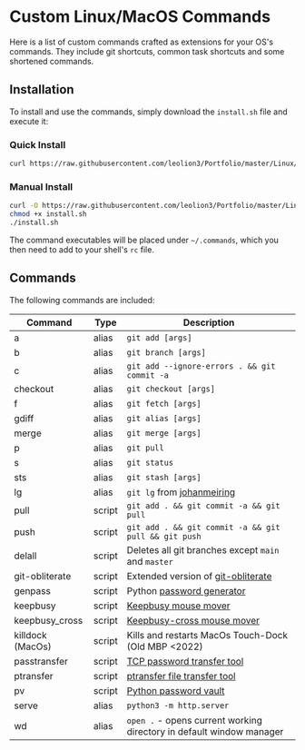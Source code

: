 # Custom Linux/MacOS Commands

Here is a list of custom commands crafted as extensions for your OS's commands. They include git shortcuts, common task shortcuts and some shortened commands.

## Installation

To install and use the commands, simply download the `install.sh` file and execute it:

### Quick Install

```bash
curl https://raw.githubusercontent.com/leolion3/Portfolio/master/Linux/CustomCommands/install.sh | /bin/bash
```

### Manual Install

```bash
curl -O https://raw.githubusercontent.com/leolion3/Portfolio/master/Linux/CustomCommands/install.sh
chmod +x install.sh
./install.sh
```

The command executables will be placed under `~/.commands`, which you then need to add to your shell's `rc` file.

## Commands

The following commands are included:

| Command          | Type    | Description                                                                           |
| ---------------- | ------- | ------------------------------------------------------------------------------------- |
| a                | alias   | `git add [args]`                                                                      |
| b                | alias   | `git branch [args]`                                                                   |
| c                | alias   | `git add --ignore-errors . && git commit -a`                                          |
| checkout         | alias   | `git checkout [args]`                                                                 |
| f                | alias   | `git fetch [args]`                                                                    |
| gdiff            | alias   | `git alias [args]`                                                                    |
| merge            | alias   | `git merge [args]`                                                                    |
| p                | alias   | `git pull`                                                                            |
| s                | alias   | `git status`                                                                          |
| sts              | alias   | `git stash [args]`                                                                    |
| lg               | alias   | `git lg` from [johanmeiring](https://gist.github.com/johanmeiring/3002458)            |
| pull             | script  | `git add . && git commit -a && git pull`                                              |
| push             | script  | `git add . && git commit -a && git pull && git push`                                  |
| delall           | script  | Deletes all git branches except `main` and `master`                                   |
| git-obliterate   | script  | Extended version of [git-obliterate](https://gist.github.com/brianloveswords/7545299) |
| genpass          | script  | Python [password generator](https://github.com/leolion3/Portfolio/blob/master/CustomCommands/Scripts%20-%20DONT%20ADD%20TO%20PATH/passwordGen.py) |
| keepbusy         | script  | [Keepbusy mouse mover](https://github.com/leolion3/Portfolio/blob/master/Python/KeepBusy/keepbusy) |
| keepbusy_cross   | script  | [Keepbusy-cross mouse mover](https://github.com/leolion3/Portfolio/blob/master/Python/KeepBusy/keepbusy_cross) |
| killdock (MacOs) | script  | Kills and restarts MacOs Touch-Dock (Old MBP <2022)                                   |
| passtransfer     | script  | [TCP password transfer tool](https://github.com/leolion3/Portfolio/blob/master/Python/PasswordUtils/passtransfer) |
| ptransfer        | script  | [ptransfer file transfer tool](https://github.com/leolion3/Portfolio/blob/master/Python/FileSender/ptransfer) |
| pv               | script  | [Python password vault](https://github.com/leolion3/Portfolio/blob/master/Python/PasswordVault/passwordVault.py) |
| serve            | alias   | `python3 -m http.server`                                                              |
| wd               | alias   | `open .` - opens current working directory in default window manager                  |
